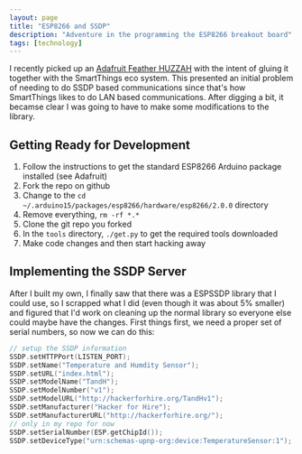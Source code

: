 ```yaml
---
layout: page
title: "ESP8266 and SSDP"
description: "Adventure in the programming the ESP8266 breakout board"
tags: [technology]
---
```

I recently picked up an [Adafruit Feather HUZZAH](https://learn.adafruit.com/adafruit-feather-huzzah-esp8266) with the intent of gluing it together with the SmartThings eco system. This presented an initial problem of needing to do SSDP based communications since that&#39;s how SmartThings likes to do LAN based communications. After digging a bit, it becamse clear I was going to have to make some modifications to the library.

Getting Ready for Development
----
1. Follow the instructions to get the standard ESP8266 Arduino package installed (see Adafruit)
1. Fork the repo on github
1. Change to the `cd ~/.arduino15/packages/esp8266/hardware/esp8266/2.0.0` directory
1. Remove everything, `rm -rf *.*`
1. Clone the git repo you forked
1. In the `tools` directory, `./get.py` to get the required tools downloaded
1. Make code changes and then start hacking away

Implementing the SSDP Server
----
After I built my own, I finally saw that there was a ESPSSDP library that I could use, so I scrapped what I did (even though it was about 5% smaller) and figured that I&#39;d work on cleaning up the normal library so everyone else could maybe have the changes. First things first, we need a proper set of serial numbers, so now we can do this:

``` cpp
// setup the SSDP information
SSDP.setHTTPPort(LISTEN_PORT);
SSDP.setName("Temperature and Humdity Sensor");
SSDP.setURL("index.html");
SSDP.setModelName("TandH");
SSDP.setModelNumber("v1");
SSDP.setModelURL("http://hackerforhire.org/TandHv1");
SSDP.setManufacturer("Hacker for Hire");
SSDP.setManufacturerURL("http://hackerforhire.org/");
// only in my repo for now
SSDP.setSerialNumber(ESP.getChipId());
SSDP.setDeviceType("urn:schemas-upnp-org:device:TemperatureSensor:1");
```


